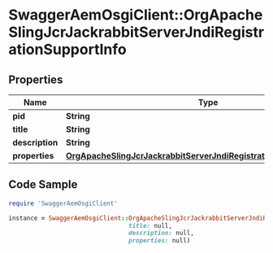 # SwaggerAemOsgiClient::OrgApacheSlingJcrJackrabbitServerJndiRegistrationSupportInfo

## Properties

Name | Type | Description | Notes
------------ | ------------- | ------------- | -------------
**pid** | **String** |  | [optional] 
**title** | **String** |  | [optional] 
**description** | **String** |  | [optional] 
**properties** | [**OrgApacheSlingJcrJackrabbitServerJndiRegistrationSupportProperties**](OrgApacheSlingJcrJackrabbitServerJndiRegistrationSupportProperties.md) |  | [optional] 

## Code Sample

```ruby
require 'SwaggerAemOsgiClient'

instance = SwaggerAemOsgiClient::OrgApacheSlingJcrJackrabbitServerJndiRegistrationSupportInfo.new(pid: null,
                                 title: null,
                                 description: null,
                                 properties: null)
```


